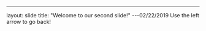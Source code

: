---
layout: slide
title: "Welcome to our second slide!"
---02/22/2019
Use the left arrow to go back!
